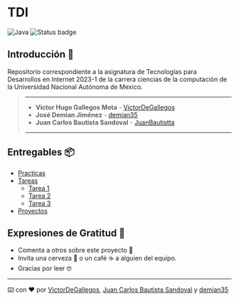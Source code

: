 # TDI
![Java](https://img.shields.io/badge/java-%23ED8B00.svg?style=for-the-badge&logo=java&logoColor=white)
![Status badge](https://img.shields.io/badge/status-en%20progreso-yellow?style=for-the-badge)

## Introducción 🏁

Repositorio correspondiente a la asignatura de Tecnologías para Desarrollos en Internet 2023-1 de la carrera ciencias de la computación de la Universidad Nacional Autónoma de Mexico.

> ---
>
> * **Victor Hugo Gallegos Mota**  - [VictorDeGallegos](https://github.com/VictorDeGallegos)
> * **José Demian Jiménez**  - [demian35](https://github.com/demian35)
> * **Juan Carlos Bautista Sandoval**  - [JuanBautistta](https://github.com/JuanBautistta)
>
>
>
> ---

## Entregables 📦

* [Practicas]()
* [Tareas]()
  * [Tarea 1](https://github.com/VictorDeGallegos/TDI/blob/main/Tareas/Tarea%201/Tarea%201.pdf)
  * [Tarea 2](https://github.com/VictorDeGallegos/TDI/tree/main/Tareas/Tarea%202/Envio%20y%20visualizacion%20de%20mensajes)
  * [Tarea 3](https://github.com/VictorDeGallegos/TDI/tree/main/Tareas/Tarea%203/EnvioYVisualizaci%C3%B3nDeMensajesDB)
* [Proyectos]()

## Expresiones de Gratitud 🎁

* Comenta a otros sobre este proyecto 📢
* Invita una cerveza 🍺 o un café ☕ a alguien del equipo.
* Gracias por leer 🤓

---
⌨️ con ❤️ por  [VictorDeGallegos](https://github.com/VictorDeGallegos), [Juan Carlos Bautista Sandoval](https://github.com/JuanBautistta) y [demian35](https://github.com/demian35) 
